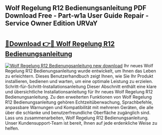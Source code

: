 ## Wolf Regelung R12 Bedienungsanleitung PDF Download Free - Part-w1a User Guide Repair - Service Owner Edition URVaY

# <h2><a href="http://df1uqk.blite.top/?on=Wolf+Regelung+R12+Bedienungsanleitung">🔗Download 👉🔴 Wolf Regelung R12 Bedienungsanleitung</a></h2>

[![Wolf Regelung R12 Bedienungsanleitung new download](https://i.imgur.com/lujVjoI.png)](http://df1uqk.blite.top/?on=Wolf+Regelung+R12+Bedienungsanleitung)
Ihr neues Wolf Regelung R12 Bedienungsanleitung wurde entwickelt, um Ihnen das Leben zu erleichtern. Dieses Benutzerhandbuch zeigt Ihnen, wie Sie Ihr Produkt installieren, bedienen und warten, um eine optimale Leistung zu erzielen. Schritt-für-Schritt-Installationsanleitung Dieser Abschnitt enthält eine klare und übersichtliche Installationsanleitung für Ihr neues Wolf Regelung R12 Bedienungsanleitung. Zu den erweiterten Funktionen von Wolf Regelung R12 Bedienungsanleitung gehören Echtzeitüberwachung, Sprachbefehle, anpassbare Warnungen und Kompatibilität mit mehreren Geräten, die alle über die schlanke und benutzerfreundliche Oberfläche zugänglich sind. Lass uns zusammenarbeiten, Wolf Regelung R12 Bedienungsanleitung. Unser Kundensupport-Team ist bereit, Ihnen auf jede erdenkliche Weise zu helfen.
